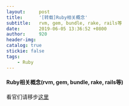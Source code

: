 ```yaml
---
layout:     post
title:      '[转载]Ruby相关概念'
subtitle:   rvm, gem, bundle, rake, rails等
date:       2019-06-05 13:36:52 +0800
author:     920
header-img: 
catalog: true
stickie: false
tags:
    - Ruby
---
```


#### Ruby相关概念(rvm, gem, bundle, rake, rails等)


看官们请移步[这里](https://henter.me/post/ruby-rvm-gem-rake-bundle-rails.html)
